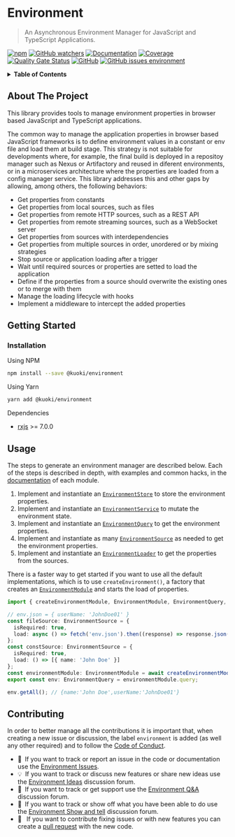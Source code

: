 # Environment

> An Asynchronous Environment Manager for JavaScript and TypeScript Applications.

[![npm](https://img.shields.io/npm/v/@kuoki/environment?logo=npm&style=flat-square)](https://www.npmjs.com/package/@kuoki/environment) [![GitHub watchers](https://img.shields.io/github/watchers/ricardojbarrios/kuoki?logo=github&style=flat-square)](https://github.com/RicardoJBarrios/kuoki) [![Documentation](https://img.shields.io/badge/documentation-done-blue?style=flat-square)](https://ricardojbarrios.github.io/kuoki/environment/) [![Coverage](https://img.shields.io/sonar/coverage/kuoki-environment/master?server=https%3A%2F%2Fsonarcloud.io&style=flat-square)](https://ricardojbarrios.github.io/kuoki/environment/coverage/) [![Quality Gate Status](https://img.shields.io/sonar/quality_gate/kuoki-environment?logo=sonarcloud&server=https%3A%2F%2Fsonarcloud.io&style=flat-square)](https://sonarcloud.io/project/overview?id=kuoki-environment) [![GitHub](https://img.shields.io/github/license/ricardojbarrios/kuoki?style=flat-square)](https://github.com/RicardoJBarrios/kuoki/blob/main/LICENSE.md) [![GitHub issues environment](https://img.shields.io/github/issues/ricardojbarrios/kuoki/environment?logo=github&label=issues&style=flat-square)](https://github.com/RicardoJBarrios/kuoki/labels/environment)

<details>
  <summary><strong>Table of Contents</strong></summary>
  <ol>
    <li><a href="#about-the-project">About The Project</a></li>
    <li><a href="#getting-started">Getting Started</a></li>
    <li><a href="#usage">Usage</a></li>
    <li><a href="#contributing">Contributing</a></li>
  </ol>
</details>

## About The Project

This library provides tools to manage environment properties in browser based JavaScript and TypeScript applications.

The common way to manage the application properties in browser based JavaScript frameworks is to define environment values in a constant or env file and load them at build stage. This strategy is not suitable for developments where, for example, the final build is deployed in a repositoy manager such as Nexus or Artifactory and reused in diferent environments, or in a microservices architecture where the properties are loaded from a config manager service. This library addresses this and other gaps by allowing, among others, the following behaviors:

- Get properties from constants
- Get properties from local sources, such as files
- Get properties from remote HTTP sources, such as a REST API
- Get properties from remote streaming sources, such as a WebSocket server
- Get properties from sources with interdependencies
- Get properties from multiple sources in order, unordered or by mixing strategies
- Stop source or application loading after a trigger
- Wait until required sources or properties are setted to load the application
- Define if the properties from a source should overwrite the existing ones or to merge with them
- Manage the loading lifecycle with hooks
- Implement a middleware to intercept the added properties

## Getting Started

### Installation

Using NPM

```sh
npm install --save @kuoki/environment
```

Using Yarn

```sh
yarn add @kuoki/environment
```

Dependencies

- [rxjs](https://rxjs.dev) >= 7.0.0

## Usage

The steps to generate an environment manager are described below. Each of the steps is described in depth, with examples and common hacks, in the [documentation](https://ricardojbarrios.github.io/kuoki/environment/) of each module.

1. Implement and instantiate an [`EnvironmentStore`](https://ricardojbarrios.github.io/kuoki/environment/modules/EnvironmentStore.html) to store the environment properties.
1. Implement and instantiate an [`EnvironmentService`](https://ricardojbarrios.github.io/kuoki/environment/modules/EnvironmentService.html) to mutate the environment state.
1. Implement and instantiate an [`EnvironmentQuery`](https://ricardojbarrios.github.io/kuoki/environment/modules/EnvironmentQuery.html) to get the environment properties.
1. Implement and instantiate as many [`EnvironmentSource`](https://ricardojbarrios.github.io/kuoki/environment/modules/EnvironmentSource.html) as needed to get the environment properties.
1. Implement and instantiate an [`EnvironmentLoader`](https://ricardojbarrios.github.io/kuoki/environment/modules/EnvironmentLoader.html) to get the properties from the sources.

There is a faster way to get started if you want to use all the default implementations, which is to use `createEnvironment()`, a factory that creates an [`EnvironmentModule`](https://ricardojbarrios.github.io/kuoki/environment/modules/EnvironmentModule.html) and starts the load of properties.

```ts
import { createEnvironmentModule, EnvironmentModule, EnvironmentQuery, EnvironmentSource } from '@kuoki/environment';

// env.json = { userName: 'JohnDoe01' }
const fileSource: EnvironmentSource = {
  isRequired: true,
  load: async () => fetch('env.json').then((response) => response.json())
};
const constSource: EnvironmentSource = {
  isRequired: true,
  load: () => [{ name: 'John Doe' }]
};
const environmentModule: EnvironmentModule = await createEnvironmentModule([fileSource, constSource]);
export const env: EnvironmentQuery = environmentModule.query;

env.getAll(); // {name:'John Doe',userName:'JohnDoe01'}
```

## Contributing

In order to better manage all the contributions it is important that, when creating a new issue or discussion, the label `environment` is added (as well any other required) and to follow the [Code of Conduct](https://github.com/RicardoJBarrios/kuoki/blob/dca1a8b10dec511585324873e52377a347454d54/CODE_OF_CONDUCT.md).

- :bug:` `If you want to track or report an issue in the code or documentation use the [Environment Issues](https://github.com/RicardoJBarrios/kuoki/labels/environment).
- :bulb:` `If you want to track or discuss new features or share new ideas use the [Environment Ideas](https://github.com/RicardoJBarrios/kuoki/discussions/categories/ideas?discussions_q=category%3AIdeas+label%3Aenvironment) discussion forum.
- :pray:` `If you want to track or get support use the [Environment Q&A](https://github.com/RicardoJBarrios/kuoki/discussions/categories/q-a?discussions_q=label%3Aenvironment+category%3AQ%26A) discussion forum.
- :raised_hands:` `If you want to track or show off what you have been able to do use the [Environment Show and tell](https://github.com/RicardoJBarrios/kuoki/discussions/categories/show-and-tell?discussions_q=label%3Aenvironment+category%3A%22Show+and+tell%22) discussion forum.
- :handshake:` ` If you want to contribute fixing issues or with new features you can create a [pull request](https://docs.github.com/es/github-ae@latest/pull-requests/collaborating-with-pull-requests/proposing-changes-to-your-work-with-pull-requests/creating-a-pull-request) with the new code.
